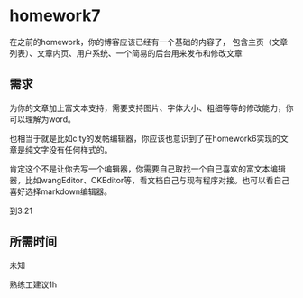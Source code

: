 # homework7

在之前的homework，你的博客应该已经有一个基础的内容了，
包含主页（文章列表）、文章内页、用户系统、一个简易的后台用来发布和修改文章

## 需求
为你的文章加上富文本支持，需要支持图片、字体大小、粗细等等的修改能力，你可以理解为word。

也相当于就是比如city的发帖编辑器，你应该也意识到了在homework6实现的文章是纯文字没有任何样式的。

肯定这个不是让你去写一个编辑器，你需要自己取找一个自己喜欢的富文本编辑器，比如wangEditor、CKEditor等，看文档自己与现有程序对接。也可以看自己喜好选择markdown编辑器。

到3.21

## 所需时间
未知

熟练工建议1h
